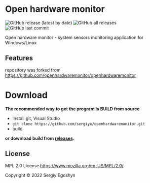 # Open hardware monitor
![GitHub release (latest by date)](https://img.shields.io/github/v/release/sergiye/openhardwaremonitor?style=plastic)
![GitHub all releases](https://img.shields.io/github/downloads/sergiye/openhardwaremonitor/total?style=plastic)
![GitHub last commit](https://img.shields.io/github/last-commit/sergiye/openhardwaremonitor?style=plastic)

Open hardware monitor - system sensors monitoring application for Windows/Linux

## Features

repository was forked from https://github.com/openhardwaremonitor/openhardwaremonitor

# Download

**The recommended way to get the program is BUILD from source**
- Install git, Visual Studio
- `git clone https://github.com/sergiye/openhardwaremonitor.git`
- build

**or download build from <a href="https://github.com/sergiye/openhardwaremonitor/releases">releases</a>.**

## License

MPL 2.0 License https://www.mozilla.org/en-US/MPL/2.0/

Copyright © 2022 Sergiy Egoshyn
